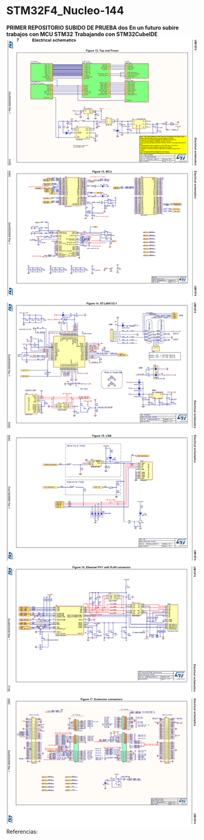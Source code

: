 # STM32F4_Nucleo-144

<b>PRIMER REPOSITORIO SUBIDO DE PRUEBA dos</b>
<b>En un futuro subire trabajos con MCU STM32</b>
<b>Trabajando con STM32CubeIDE</b>
<img src="top and power.png"><br>
<img src="mcu.png"><br>
<img src="st-link_v2-1.png"><br>
<img src="usb.png"><br>
<img src="ethernet PHY with R-45 connector.png"><br>
<img src="extension connectors.png"><br>
Referencias:<br>
